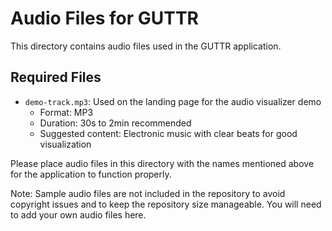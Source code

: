 # Audio Files for GUTTR

This directory contains audio files used in the GUTTR application.

## Required Files

- `demo-track.mp3`: Used on the landing page for the audio visualizer demo
  - Format: MP3
  - Duration: 30s to 2min recommended
  - Suggested content: Electronic music with clear beats for good visualization

Please place audio files in this directory with the names mentioned above for the application to function properly.

Note: Sample audio files are not included in the repository to avoid copyright issues and to keep the repository size manageable. You will need to add your own audio files here. 